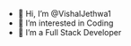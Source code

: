 - 👋 Hi, I’m @VishalJethwa1
- 👀 I’m interested in Coding
- 🌱 I’m a Full Stack Developer
<!---
VishalJethwa1/VishalJethwa1 is a ✨ special ✨ repository because its `README.md` (this file) appears on your GitHub profile.
You can click the Preview link to take a look at your changes.
--->
